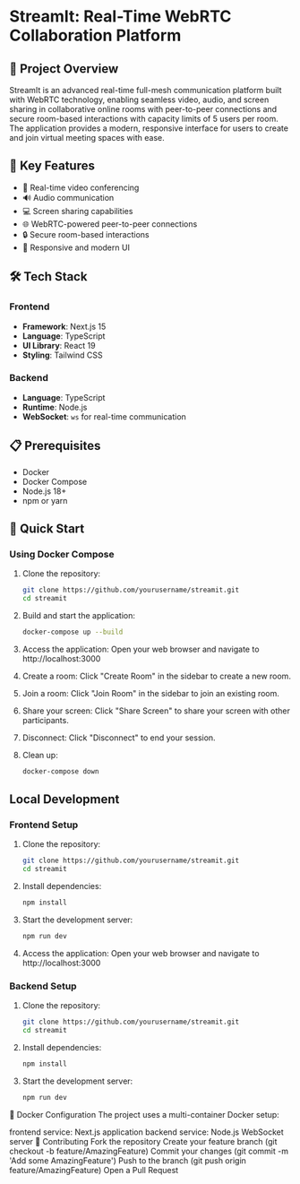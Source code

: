 # StreamIt: Real-Time WebRTC Collaboration Platform

## 🚀 Project Overview

StreamIt is an advanced real-time full-mesh communication platform built with WebRTC technology, enabling seamless video, audio, and screen sharing in collaborative online rooms with peer-to-peer connections and secure room-based interactions with capacity limits of 5 users per room. The application provides a modern, responsive interface for users to create and join virtual meeting spaces with ease.

## 🌟 Key Features

- 🎥 Real-time video conferencing
- 🔊 Audio communication
- 💻 Screen sharing capabilities
- 🌐 WebRTC-powered peer-to-peer connections
- 🔒 Secure room-based interactions
- 📱 Responsive and modern UI

## 🛠 Tech Stack

### Frontend
- **Framework**: Next.js 15
- **Language**: TypeScript
- **UI Library**: React 19
- **Styling**: Tailwind CSS

### Backend
- **Language**: TypeScript
- **Runtime**: Node.js
- **WebSocket**: `ws` for real-time communication

## 📋 Prerequisites

- Docker
- Docker Compose
- Node.js 18+
- npm or yarn

## 🚀 Quick Start

### Using Docker Compose

1. Clone the repository:
   ```bash
   git clone https://github.com/yourusername/streamit.git
   cd streamit

2. Build and start the application:
   ```bash
   docker-compose up --build

3. Access the application:
   Open your web browser and navigate to http://localhost:3000

4. Create a room:
   Click "Create Room" in the sidebar to create a new room.

5. Join a room:
   Click "Join Room" in the sidebar to join an existing room.

6. Share your screen:
   Click "Share Screen" to share your screen with other participants.

7. Disconnect:
   Click "Disconnect" to end your session.

8. Clean up:
   ```bash
   docker-compose down

## Local Development

### Frontend Setup

1. Clone the repository:
   ```bash
   git clone https://github.com/yourusername/streamit.git
   cd streamit

2. Install dependencies:
   ```bash
   npm install

3. Start the development server:
   ```bash
   npm run dev

4. Access the application:
   Open your web browser and navigate to http://localhost:3000

### Backend Setup

1. Clone the repository:
   ```bash
   git clone https://github.com/yourusername/streamit.git
   cd streamit

2. Install dependencies:
   ```bash
   npm install

3. Start the development server:
   ```bash
   npm run dev


🐳 Docker Configuration
The project uses a multi-container Docker setup:

frontend service: Next.js application
backend service: Node.js WebSocket server
🤝 Contributing
Fork the repository
Create your feature branch (git checkout -b feature/AmazingFeature)
Commit your changes (git commit -m 'Add some AmazingFeature')
Push to the branch (git push origin feature/AmazingFeature)
Open a Pull Request
